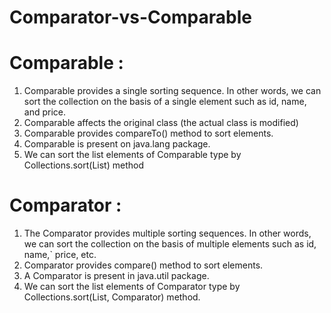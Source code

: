 # Comparator-vs-Comparable


# Comparable :
1) Comparable provides a single sorting sequence. In other words, we can sort the collection on the basis of a single element such as id, name, and price.
2) Comparable affects the original class (the actual class is modified)
3) Comparable provides compareTo() method to sort elements.
4) Comparable is present on java.lang package.
5) We can sort the list elements of Comparable type by Collections.sort(List) method

# Comparator :

1) The Comparator provides multiple sorting sequences. In other words, we can sort the collection on the basis of multiple elements such as id, name,` price, etc.
2) Comparator provides compare() method to sort elements.
3) A Comparator is present in java.util package.
4) We can sort the list elements of Comparator type by Collections.sort(List, Comparator) method.
